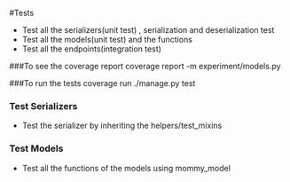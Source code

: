 #Tests

* Test all the serializers(unit test) , serialization and deserialization test
* Test all the models(unit test) and the functions
* Test all the endpoints(integration test)

###To see the coverage report 
    coverage report -m experiment/models.py
    
###To run the tests
    coverage run ./manage.py test 
    

### Test Serializers
* Test the serializer by inheriting the helpers/test_mixins

### Test Models
* Test all the functions  of the models using mommy_model